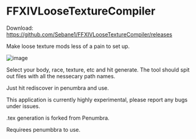 # FFXIVLooseTextureCompiler

Download: https://github.com/Sebane1/FFXIVLooseTextureCompiler/releases

Make loose texture mods less of a pain to set up.

![image](https://user-images.githubusercontent.com/7157688/213757189-53beb3c1-7500-4033-b664-d485fde04718.png)

Select your body, race, texture, etc and hit generate. The tool should spit out files with all the nessecary path names.

Just hit rediscover in penumbra and use.

This application is currently highly experimental, please report any bugs under issues.

.tex generation is forked from Penumbra.

Requirees penumbbra to use.
